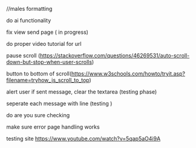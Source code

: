 

//males formatting

do ai functionality

fix view send page ( in progress)

do proper video tutorial for url 

pause scroll (https://stackoverflow.com/questions/46269531/auto-scroll-down-but-stop-when-user-scrolls)

button to bottom of scroll(https://www.w3schools.com/howto/tryit.asp?filename=tryhow_js_scroll_to_top)

alert user if sent message, clear the textarea (testing phase)


seperate each message with line (testing )

do are you sure checking 

make sure error page handling works


testing site https://www.youtube.com/watch?v=5qap5aO4i9A